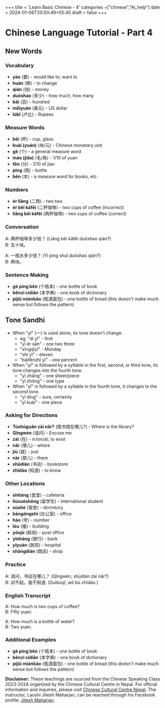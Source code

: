 +++
title = 'Learn Basic Chinese - 4'
categories =["chinese","Ai_help"]
date = 2024-01-06T20:00:49+05:45
draft = false
+++

# Chinese Language Tutorial - Part 4

## New Words

### Vocabulary
- **yào** (要) - would like to; want to
- **huàn** (换) - to change
- **qián** (钱) - money
- **duōshao** (多少) - how much, how many
- **bǎi** (百) - hundred
- **měiyuán** (美元) - US dollar
- **lúbǐ** (卢比) - Rupees

### Measure Words
- **bēi** (杯) - cup, glass
- **kuài (yuán)** (块/元) - Chinese monetary unit
- **gè** (个) - a general measure word
- **máo (jiǎo)** (毛/角) - 1/10 of yuan
- **fēn** (分) - 1/10 of jiao
- **píng** (瓶) - bottle
- **běn** (本) - a measure word for books, etc.

### Numbers
- **èr liǎng** (二两) - two two
- **èr bēi kāfēi** (二杯咖啡) - two cups of coffee (incorrect)
- **liǎng bēi kāfēi** (两杯咖啡) - two cups of coffee (correct)

### Conversation
A: 两杯咖啡多少钱？ (Liǎng bēi kāfēi duōshao qián?)  
B: 五十块。

A: 一瓶水多少钱？ (Yì píng shuǐ duōshao qián?)  
B: 两块。

### Sentence Making
- **gè píng běn** (个瓶本) - one bottle of book
- **běnzi cídiǎn** (本字典) - one book of dictionary
- **píjiǔ miànbāo** (瓶酒面包) - one bottle of bread (this doesn't make much sense but follows the pattern)

## Tone Sandhi

- When "yī" (一) is used alone, its tone doesn't change.
  - eg. "di yī" - first
  - "yī èr sān" - one two three
  - "xīngqīyī" - Monday
  - "shí yī" - eleven
  - "bǎifēnzhī yī" - one percent
- When "yī" is followed by a syllable in the first, second, or third tone, its tone changes into the fourth tone.
  - "yī zhāng" - one sheet/piece
  - "yī zhǒng" - one type
- When "yī" is followed by a syllable in the fourth tone, it changes to the second tone.
  - "yī dìng" - sure, certainty
  - "yī kuài" - one piece

### Asking for Directions
- **Túshūguǎn zài nǎr?** (图书馆在哪儿?) - Where is the library?
- **Qǐngwèn** (请问) - Excuse me
- **zài** (在) - in/on/at; to exist
- **nǎr** (哪儿) - where
- **jiù** (就) - just
- **nàr** (那儿) - there
- **shūdiàn** (书店) - bookstore
- **zhīdào** (知道) - to know

### Other Locations
- **shítáng** (食堂) - cafeteria
- **liúxuéshēng** (留学生) - international student
- **sùshè** (宿舍) - dormitory
- **bàngōngshì** (办公室) - office
- **hào** (号) - number
- **lóu** (楼) - building
- **yóujú** (邮局) - post office
- **yínháng** (银行) - bank
- **yīyuàn** (医院) - hospital
- **shāngdiàn** (商店) - shop

### Practice
A: 请问，书店在哪儿？ (Qǐngwèn, shūdiàn zài nǎr?)  
B: 对不起，我不知道. (Duìbùqǐ, wǒ bù zhīdào.)

### English Transcript
A: How much is two cups of coffee?  
B: Fifty yuan.

A: How much is a bottle of water?  
B: Two yuan.

### Additional Examples
- **gè píng běn** (个瓶本) - one bottle of book
- **běnzi cídiǎn** (本字典) - one book of dictionary
- **píjiǔ miànbāo** (瓶酒面包) - one bottle of bread (this doesn't make much sense but follows the pattern)

**Disclaimer:** These teachings are sourced from the Chinese Speaking Class 2023-2024 organized by the Chinese Cultural Centre in Nepal. For official information and inquiries, please visit [Chinese Cultural Centre Nepal](https://www.facebook.com/cccnepal2015). The instructor, Laoshi Jitesh Maharjan, can be reached through his Facebook profile: [Jitesh Maharjan](https://www.facebook.com/jites210).
